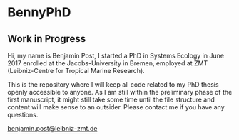 # BennyPhD
## Work in Progress  

Hi, my name is Benjamin Post, I started a PhD in Systems Ecology in June 2017 enrolled at the Jacobs-University in Bremen, 
employed at ZMT (Leibniz-Centre for Tropical Marine Research).

This is the repository where I will keep all code related to my PhD thesis openly accessible to anyone. 
As I am still within the preliminary phase of the first manuscript, it might still take some time until the file structure and content will make sense to an outsider. 
Please contact me if you have any questions.  

benjamin.post@leibniz-zmt.de
